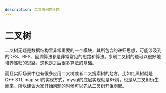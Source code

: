 ```yaml
---
description: 二叉树问题专题
---
```


# 二叉树

二叉树无疑是数据结构里非常重要的一个模块，其所包含的递归思想，可能涉及到的DFS、BFS、回溯算法都是非常常见的思路和算法。多刷二叉树的题可以很好地培养递归的思路，这也是之后很多算法的基础。

而且实际场景中也有很多应用二叉树或者二叉搜索树的地方，比如红黑树就是C++ STL map set的实现方式，mysql的底层实现就是B+树，也是从二叉树衍生而来。所以建议大家开始刷题的时候可以先从二叉树开始刷起。
